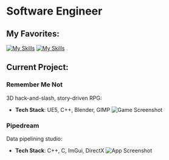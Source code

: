 # Software Engineer

## My Favorites:
[![My Skills](https://skillicons.dev/icons?i=cpp,c,py,lua)](https://skillicons.dev)
[![My Skills](https://skillicons.dev/icons?i=azure,postgres,mongodb,unreal,blender)](https://skillicons.dev)

## Current Project:
### Remember Me Not
3D hack-and-slash, story-driven RPG:
- **Tech Stack**: UE5, C++, Blender, GIMP
![Game Screenshot](https://github.com/rickyringler/rickyringler/assets/135162902/4bd1f60e-5b40-4db3-8c4b-4ace4b616987)

### Pipedream
Data pipelining studio:
- **Tech Stack**: C++, C, ImGui, DirectX
![App Screenshot](https://github.com/rickyringler/rickyringler/assets/135162902/85f8608d-bfee-467c-97a0-fdd12f77d96b)
